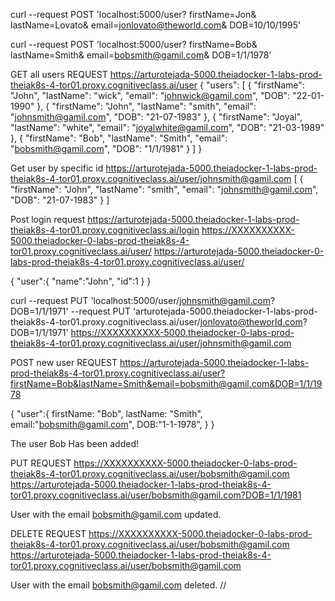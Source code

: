 curl --request POST 'localhost:5000/user? firstName=Jon&
lastName=Lovato&
email=jonlovato@theworld.com&
DOB=10/10/1995'

curl --request POST 'localhost:5000/user? firstName=Bob&
lastName=Smith&
email=bobsmith@gamil.com&
DOB=1/1/1978’

GET all users REQUEST
https://arturotejada-5000.theiadocker-1-labs-prod-theiak8s-4-tor01.proxy.cognitiveclass.ai/user
{
"users": [
{
"firstName": "John",
"lastName": "wick",
"email": "johnwick@gamil.com",
"DOB": "22-01-1990"
},
{
"firstName": "John",
"lastName": "smith",
"email": "johnsmith@gamil.com",
"DOB": "21-07-1983"
},
{
"firstName": "Joyal",
"lastName": "white",
"email": "joyalwhite@gamil.com",
"DOB": "21-03-1989"
},
{
"firstName": "Bob",
"lastName": "Smith",
"email": "bobsmith@gamil.com",
"DOB": "1/1/1981"
}
]
}

Get user by specific id
https://arturotejada-5000.theiadocker-1-labs-prod-theiak8s-4-tor01.proxy.cognitiveclass.ai/user/johnsmith@gamil.com
[
{
"firstName": "John",
"lastName": "smith",
"email": "johnsmith@gamil.com",
"DOB": "21-07-1983"
}
]

Post login request
https://arturotejada-5000.theiadocker-1-labs-prod-theiak8s-4-tor01.proxy.cognitiveclass.ai/login
https://XXXXXXXXXX-5000.theiadocker-0-labs-prod-theiak8s-4-tor01.proxy.cognitiveclass.ai/user/
https://arturotejada-5000.theiadocker-0-labs-prod-theiak8s-4-tor01.proxy.cognitiveclass.ai/user/

{
"user":{
"name":"John",
"id":1
}
}

curl --request PUT 'localhost:5000/user/johnsmith@gamil.com?DOB=1/1/1971'
--request PUT 'arturotejada-5000.theiadocker-1-labs-prod-theiak8s-4-tor01.proxy.cognitiveclass.ai/user/jonlovato@theworld.com?DOB=1/1/1971'
https://XXXXXXXXXX-5000.theiadocker-0-labs-prod-theiak8s-4-tor01.proxy.cognitiveclass.ai/user/johnsmith@gamil.com

POST new user REQUEST
https://arturotejada-5000.theiadocker-1-labs-prod-theiak8s-4-tor01.proxy.cognitiveclass.ai/user?firstName=Bob&lastName=Smith&email=bobsmith@gamil.com&DOB=1/1/1978

{
"user":{
firstName: "Bob",
lastName: "Smith",
email:"bobsmith@gamil.com",
DOB:"1-1-1978",
}
}

The user Bob Has been added!

PUT REQUEST
https://XXXXXXXXXX-5000.theiadocker-0-labs-prod-theiak8s-4-tor01.proxy.cognitiveclass.ai/user/bobsmith@gamil.com
https://arturotejada-5000.theiadocker-1-labs-prod-theiak8s-4-tor01.proxy.cognitiveclass.ai/user/bobsmith@gamil.com?DOB=1/1/1981

User with the email bobsmith@gamil.com updated.

DELETE REQUEST
https://XXXXXXXXXX-5000.theiadocker-0-labs-prod-theiak8s-4-tor01.proxy.cognitiveclass.ai/user/bobsmith@gamil.com
https://arturotejada-5000.theiadocker-1-labs-prod-theiak8s-4-tor01.proxy.cognitiveclass.ai/user/bobsmith@gamil.com

User with the email bobsmith@gamil.com deleted.
//
